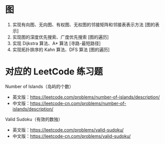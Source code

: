 # 图
1. 实现有向图、无向图、有权图、无权图的邻接矩阵和邻接表表示方法 [图的表示]
2. 实现图的深度优先搜索、广度优先搜索 [图的遍历]
3. 实现 Dijkstra 算法、A* 算法 [寻路-最短路径]
4. 实现拓扑排序的 Kahn 算法、DFS 算法 [图的遍历]
# 对应的 LeetCode 练习题
Number of Islands（岛屿的个数）
- 英文版：https://leetcode.com/problems/number-of-islands/description/
- 中文版：https://leetcode-cn.com/problems/number-of-islands/description/

Valid Sudoku（有效的数独）
- 英文版：https://leetcode.com/problems/valid-sudoku/
- 中文版：https://leetcode-cn.com/problems/valid-sudoku/

